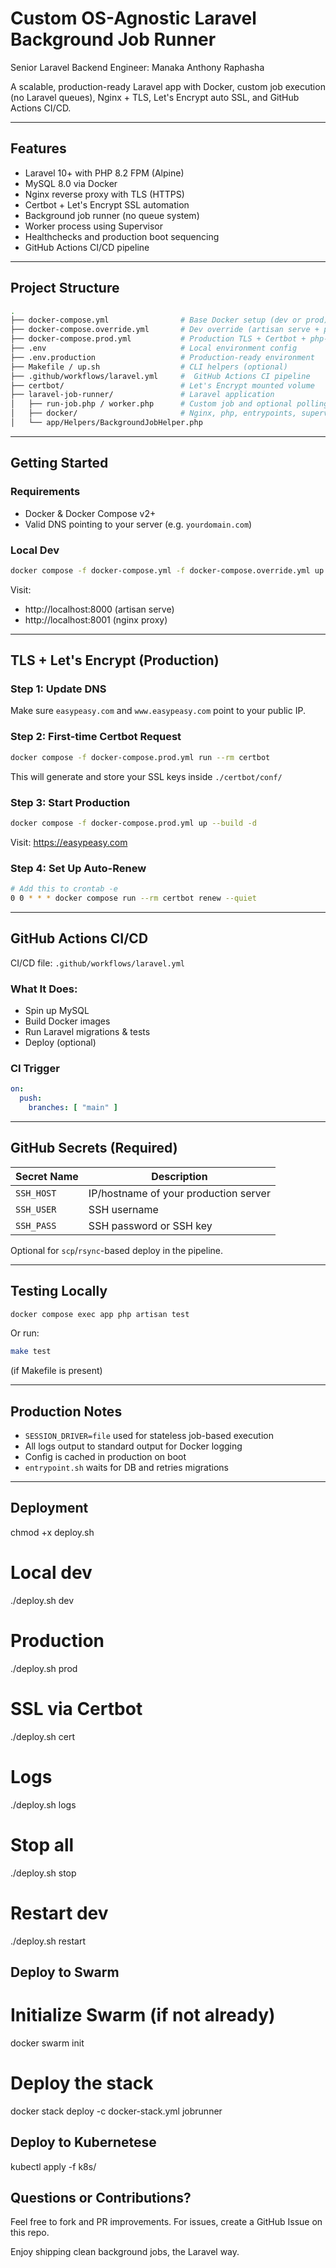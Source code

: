 # Custom OS-Agnostic Laravel Background Job Runner

Senior Laravel Backend Engineer: Manaka Anthony Raphasha

A scalable, production-ready Laravel app with Docker, custom job execution (no Laravel queues), Nginx + TLS, Let's Encrypt auto SSL, and GitHub Actions CI/CD.

---

##  Features

-  Laravel 10+ with PHP 8.2 FPM (Alpine)
-  MySQL 8.0 via Docker
-  Nginx reverse proxy with TLS (HTTPS)
-  Certbot + Let's Encrypt SSL automation
-  Background job runner (no queue system)
-  Worker process using Supervisor
-  Healthchecks and production boot sequencing
-  GitHub Actions CI/CD pipeline

---

##  Project Structure

```bash
.
├── docker-compose.yml                # Base Docker setup (dev or prod)
├── docker-compose.override.yml       # Dev override (artisan serve + port mappings)
├── docker-compose.prod.yml           # Production TLS + Certbot + php-fpm setup
├── .env                              # Local environment config
├── .env.production                   # Production-ready environment
├── Makefile / up.sh                  # CLI helpers (optional)
├── .github/workflows/laravel.yml     #  GitHub Actions CI pipeline
├── certbot/                          # Let's Encrypt mounted volume
├── laravel-job-runner/               # Laravel application
│   ├── run-job.php / worker.php      # Custom job and optional polling
│   ├── docker/                       # Nginx, php, entrypoints, supervisor
│   └── app/Helpers/BackgroundJobHelper.php
```

---

##  Getting Started

###  Requirements
- Docker & Docker Compose v2+
- Valid DNS pointing to your server (e.g. `yourdomain.com`)

###  Local Dev
```bash
docker compose -f docker-compose.yml -f docker-compose.override.yml up --build
```

Visit:
- http://localhost:8000 (artisan serve)
- http://localhost:8001 (nginx proxy)

---

##  TLS + Let's Encrypt (Production)

### Step 1: Update DNS
Make sure `easypeasy.com` and `www.easypeasy.com` point to your public IP.

### Step 2: First-time Certbot Request
```bash
docker compose -f docker-compose.prod.yml run --rm certbot
```

This will generate and store your SSL keys inside `./certbot/conf/`

### Step 3: Start Production
```bash
docker compose -f docker-compose.prod.yml up --build -d
```

Visit: https://easypeasy.com 

### Step 4: Set Up Auto-Renew
```bash
# Add this to crontab -e
0 0 * * * docker compose run --rm certbot renew --quiet
```

---

##  GitHub Actions CI/CD

CI/CD file: `.github/workflows/laravel.yml`

### What It Does:
-  Spin up MySQL
-  Build Docker images
-  Run Laravel migrations & tests
-  Deploy (optional)

### CI Trigger
```yaml
on:
  push:
    branches: [ "main" ]
```

---

## GitHub Secrets (Required)

| Secret Name       | Description                          |
|-------------------|--------------------------------------|
| `SSH_HOST`        | IP/hostname of your production server |
| `SSH_USER`        | SSH username                         |
| `SSH_PASS`        | SSH password or SSH key              |

Optional for `scp`/`rsync`-based deploy in the pipeline.

---

## Testing Locally
```bash
docker compose exec app php artisan test
```

Or run:
```bash
make test
```
(if Makefile is present)

---

## Production Notes

- `SESSION_DRIVER=file` used for stateless job-based execution
- All logs output to standard output for Docker logging
- Config is cached in production on boot
- `entrypoint.sh` waits for DB and retries migrations

---

## Deployment

chmod +x deploy.sh

# Local dev
./deploy.sh dev

# Production
./deploy.sh prod

# SSL via Certbot
./deploy.sh cert

# Logs
./deploy.sh logs

# Stop all
./deploy.sh stop

# Restart dev
./deploy.sh restart

## Deploy to Swarm

# Initialize Swarm (if not already)
docker swarm init

# Deploy the stack
docker stack deploy -c docker-stack.yml jobrunner

## Deploy to Kubernetese

kubectl apply -f k8s/

## Questions or Contributions?
Feel free to fork and PR improvements. For issues, create a GitHub Issue on this repo.

Enjoy shipping clean background jobs, the Laravel way. 
